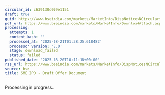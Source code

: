 ```yaml
---
circular_id: c639130d0b9e1151
draft: true
guid: https://www.bseindia.com/markets/MarketInfo/DispNoticesNCirculars.aspx?Noticeid={FE62F333-9250-4CF6-85D7-D69A7B10589B}&noticeno=20250820-12&dt=08/20/2025&icount=12&totcount=60&flag=0
pdf_url: https://www.bseindia.com/markets/MarketInfo/DownloadAttach.aspx?id=20250820-12&attachedId=
processing:
  attempts: 1
  content_hash: ''
  processed_at: '2025-08-21T01:38:25.618482'
  processor_version: '2.0'
  stage: download_failed
  status: failed
published_date: '2025-08-20T10:11:18+00:00'
rss_url: https://www.bseindia.com/markets/MarketInfo/DispNoticesNCirculars.aspx?Noticeid={FE62F333-9250-4CF6-85D7-D69A7B10589B}&noticeno=20250820-12&dt=08/20/2025&icount=12&totcount=60&flag=0
source: bse
title: SME IPO - Draft Offer Document
---
```


Processing in progress...